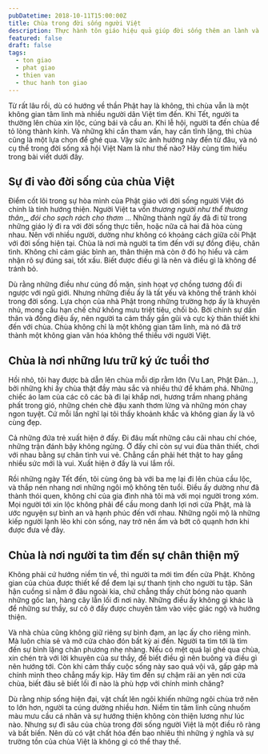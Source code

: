 ```yaml
---
pubDatetime: 2018-10-11T15:00:00Z
title: Chùa trong đời sống người Việt
description: Thực hành tôn giáo hiệu quả giúp đời sống thêm an lành và hạnh phúc, giác ngộ nhiều điều hữu ích để đem lại năng lượng tích cực cho bản thân, và giá trị đẹp cho cộng đồng.
featured: false
draft: false
tags:
  - ton giao
  - phat giao
  - thien van
  - thuc hanh ton giao
---
```


Từ rất lâu rồi, dù có hướng về thần Phật hay là không, thì chùa vẫn là một không gian tâm linh mà nhiều người dân Việt tìm đến. Khi Tết, người ta thường lên chùa xin lộc, cúng bái và cầu an. Khi lễ hội, người ta đến chùa để tỏ lòng thành kính. Và những khi cần tham vấn, hay cần tĩnh lặng, thì chùa cũng là một lựa chọn để ghé qua. Vậy sức ảnh hưởng này đến từ đâu, và nó cụ thể trong đời sống xã hội Việt Nam là như thế nào? Hãy cùng tìm hiểu trong bài viết dưới đây.

## Sự đi vào đời sống của chùa Việt

Điểm cốt lõi trong sự hòa mình của Phật giáo với đời sống người Việt đó chính là tính hướng thiện. Người Việt ta vốn _thương người như thể thương thân_,_ _đói cho sạch rách cho thơm_ … Những thành ngữ ấy đã đi từ trong những giáo lý đi ra với đời sống thực tiễn, hoặc nữa cả hai đã hòa cùng nhau. Nên với nhiều người, dường như không có khoảng cách giữa cõi Phật với đời sống hiện tại. Chùa là nơi mà người ta tìm đến với sự đồng điệu, chân tình. Không chỉ cảm giác bình an, thân thiện mà còn ở đó họ hiểu và cảm nhận rõ sự đúng sai, tốt xấu. Biết được điều gì là nên và điều gì là không để tránh bỏ.

Dù rằng những điều như cúng đồ mặn, sinh hoạt vợ chồng tương đối đi ngược với ngũ giới. Nhưng những điều ấy là tất yếu và không thể tránh khỏi trong đời sống. Lựa chọn của nhà Phật trong những trường hợp ấy là khuyên nhủ, mong cầu hạn chế chứ không mưu triệt tiêu, chối bỏ. Bởi chính sự dấn thân và đồng điệu ấy, nên người ta cảm thấy gần gũi và cực kỳ thân thiết khi đến với chùa. Chùa không chỉ là một không gian tâm linh, mà nó đã trở thành một không gian văn hóa không thể thiếu với người Việt.

## Chùa là nơi những lưu trữ ký ức tuổi thơ

Hồi nhỏ, tôi hay được bà dẫn lên chùa mỗi dịp rằm lớn (Vu Lan, Phật Đản…), bởi những khi ấy chùa thật đầy màu sắc và nhiều thứ để khám phá. Những chiếc áo lam của các cô các bà đi lại khắp nơi, hương trầm nhang phảng phất trong gió, những chén chè đậu xanh thơm lừng và những món chay ngon tuyệt. Cứ mỗi lần nghĩ lại tôi thấy khoảnh khắc và không gian ấy là vô cùng đẹp.

Cả những đứa trẻ xuất hiện ở đấy. Đi đâu mất những câu cãi nhau chí chóe, những trận đánh bậy không ngừng. Ở đấy chỉ còn sự vui đùa thân thiết, chơi với nhau bằng sự chân tình vui vẻ. Chẳng cần phải hét thật to hay gắng nhiều sức mới là vui. Xuất hiện ở đấy là vui lắm rồi.

Rồi những ngày Tết đến, tôi cùng ông bà với ba mẹ lại đi lên chùa cầu lộc, và thắp nén nhang nơi những ngôi mộ không tên tuổi. Điều ấy dường như đã thành thói quen, không chỉ của gia đình nhà tôi mà với mọi người trong xóm. Mọi người tới xin lộc không phải để cầu mong danh lợi nơi cửa Phật, mà là ước nguyện sự bình an và hạnh phúc đến với nhau. Những ngôi mộ là những kiếp người lạnh lẽo khi còn sống, nay trở nên ấm và bớt cô quạnh hơn khi được đưa về đây.

## Chùa là nơi người ta tìm đến sự chân thiện mỹ

Không phải cứ hướng niềm tin về, thì người ta mới tìm đến cửa Phật. Không gian của chùa được thiết kế để đem lại sự thanh tịnh cho người tu tập. Sân hận cuồng si nằm ở đâu ngoài kia, chứ chẳng thấy chút bóng nào quanh những gốc lan, hàng cây lẫn lối đi nơi này. Những điều ấy không gì khác là để những sư thầy, sư cô ở đấy được chuyên tâm vào việc giác ngộ và hướng thiện.

Và nhà chùa cũng không giữ riêng sự bình đạm, an lạc ấy cho riêng mình. Mà luôn chia sẻ và mở cửa chào đón bất kỳ ai đến. Người ta tìm tới là tìm đến sự bình lặng chân phương nhẹ nhàng. Nếu có mệt quá lại ghé qua chùa, xin chén trà với lời khuyên của sư thầy, để biết điều gì nên buông và điều gì nên hướng tới. Còn khi cảm thấy cuộc sống này sao quá vội vã, gấp gáp mà chính mình theo chẳng mấy kịp. Hãy tìm đến sự chậm rãi an yên nơi cửa chùa, biết đâu sẽ biết lối đi nào là phù hợp với chính mình chăng?

Dù rằng nhịp sống hiện đại, vật chất lên ngôi khiến những ngôi chùa trở nên to lớn hơn, người ta cúng dường nhiều hơn. Niềm tin tâm linh cũng nhuốm màu mưu cầu cá nhân và sự hướng thiện không còn thiện lương như lúc nào. Nhưng sự đi sâu của chùa trong đời sống người Việt là một điều rõ ràng và bất biến. Nên dù có vật chất hóa đến bao nhiêu thì những ý nghĩa và sự trường tồn của chùa Việt là không gì có thể thay thế.
